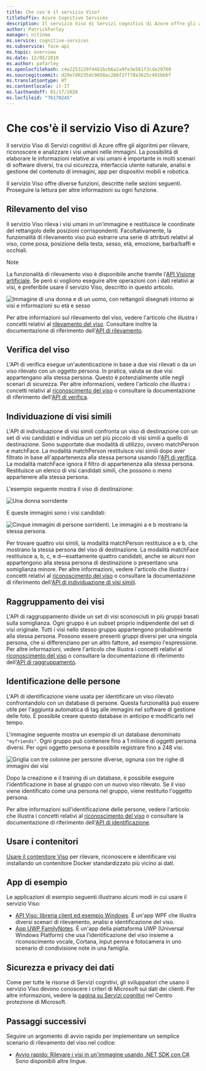 ```yaml
---
title: Che cos'è il servizio Viso?
titleSuffix: Azure Cognitive Services
description: Il servizio Viso di Servizi cognitivi di Azure offre gli algoritmi per rilevare, riconoscere e analizzare i visi umani nelle immagini.
author: PatrickFarley
manager: nitinme
ms.service: cognitive-services
ms.subservice: face-api
ms.topic: overview
ms.date: 12/05/2019
ms.author: pafarley
ms.openlocfilehash: c4e2253229f4461bcb6a2a9fe3e561f3cde29760
ms.sourcegitcommit: d29e7d0235dc9650ac2b6f2ff78a3625c491bbbf
ms.translationtype: HT
ms.contentlocale: it-IT
ms.lasthandoff: 01/17/2020
ms.locfileid: "76170245"
---
```

# <a name="what-is-the-azure-face-service"></a>Che cos'è il servizio Viso di Azure?

Il servizio Viso di Servizi cognitivi di Azure offre gli algoritmi per rilevare, riconoscere e analizzare i visi umani nelle immagini. La possibilità di elaborare le informazioni relative ai visi umani è importante in molti scenari di software diversi, tra cui sicurezza, interfaccia utente naturale, analisi e gestione del contenuto di immagini, app per dispositivi mobili e robotica.

Il servizio Viso offre diverse funzioni, descritte nelle sezioni seguenti. Proseguire la lettura per altre informazioni su ogni funzione.

## <a name="face-detection"></a>Rilevamento del viso

Il servizio Viso rileva i visi umani in un'immagine e restituisce le coordinate del rettangolo delle posizioni corrispondenti. Facoltativamente, la funzionalità di rilevamento viso può estrarre una serie di attributi relativi al viso, come posa, posizione della testa, sesso, età, emozione, barba/baffi e occhiali.

> [!NOTE]
> La funzionalità di rilevamento viso è disponibile anche tramite l'[API Visione artificiale](https://docs.microsoft.com/azure/cognitive-services/computer-vision/home). Se però si vogliono eseguire altre operazioni con i dati relativi ai visi, è preferibile usare il servizio Viso, descritto in questo articolo.

![Immagine di una donna e di un uomo, con rettangoli disegnati intorno ai visi e informazioni su età e sesso](./Images/Face.detection.jpg)

Per altre informazioni sul rilevamento del viso, vedere l'articolo che illustra i concetti relativi al [rilevamento del viso](concepts/face-detection.md). Consultare inoltre la documentazione di riferimento dell'[API di rilevamento](https://westus.dev.cognitive.microsoft.com/docs/services/563879b61984550e40cbbe8d/operations/563879b61984550f30395236).

## <a name="face-verification"></a>Verifica del viso

L'API di verifica esegue un'autenticazione in base a due visi rilevati o da un viso rilevato con un oggetto persona. In pratica, valuta se due visi appartengano alla stessa persona. Questo è potenzialmente utile negli scenari di sicurezza. Per altre informazioni, vedere l'articolo che illustra i concetti relativi al [riconoscimento del viso](concepts/face-recognition.md) o consultare la documentazione di riferimento dell'[API di verifica](https://westus.dev.cognitive.microsoft.com/docs/services/563879b61984550e40cbbe8d/operations/563879b61984550f3039523a).

## <a name="find-similar-faces"></a>Individuazione di visi simili

L'API di individuazione di visi simili confronta un viso di destinazione con un set di visi candidati e individua un set più piccolo di visi simili a quello di destinazione. Sono supportate due modalità di utilizzo, ovvero matchPerson e matchFace. La modalità matchPerson restituisce visi simili dopo aver filtrato in base all'appartenenza alla stessa persona usando l'[API di verifica](https://westus.dev.cognitive.microsoft.com/docs/services/563879b61984550e40cbbe8d/operations/563879b61984550f3039523a). La modalità matchFace ignora il filtro di appartenenza alla stessa persona. Restituisce un elenco di visi candidati simili, che possono o meno appartenere alla stessa persona.

L'esempio seguente mostra il viso di destinazione:

![Una donna sorridente](./Images/FaceFindSimilar.QueryFace.jpg)

E queste immagini sono i visi candidati:

![Cinque immagini di persone sorridenti. Le immagini a e b mostrano la stessa persona.](./Images/FaceFindSimilar.Candidates.jpg)

Per trovare quattro visi simili, la modalità matchPerson restituisce a e b, che mostrano la stessa persona del viso di destinazione. La modalità matchFace restituisce a, b, c, e d&mdash;esattamente quattro candidati, anche se alcuni non appartengono alla stessa persona di destinazione o presentano una somiglianza minore. Per altre informazioni, vedere l'articolo che illustra i concetti relativi al [riconoscimento del viso](concepts/face-recognition.md) o consultare la documentazione di riferimento dell'[API di individuazione di visi simili](https://westus.dev.cognitive.microsoft.com/docs/services/563879b61984550e40cbbe8d/operations/563879b61984550f30395237).

## <a name="face-grouping"></a>Raggruppamento dei visi

L'API di raggruppamento divide un set di visi sconosciuti in più gruppi basati sulla somiglianza. Ogni gruppo è un subset proprio indipendente del set di visi originale. Tutti i visi nello stesso gruppo appartengono probabilmente alla stessa persona. Possono essere presenti gruppi diversi per una singola persona, che si differenziano per un altro fattore, ad esempio l'espressione. Per altre informazioni, vedere l'articolo che illustra i concetti relativi al [riconoscimento del viso](concepts/face-recognition.md) o consultare la documentazione di riferimento dell'[API di raggruppamento](https://westus.dev.cognitive.microsoft.com/docs/services/563879b61984550e40cbbe8d/operations/563879b61984550f30395238).

## <a name="person-identification"></a>Identificazione delle persone

L'API di identificazione viene usata per identificare un viso rilevato confrontandolo con un database di persone. Questa funzionalità può essere utile per l'aggiunta automatica di tag alle immagini nel software di gestione delle foto. È possibile creare questo database in anticipo e modificarlo nel tempo.

L'immagine seguente mostra un esempio di un database denominato `"myfriends"`. Ogni gruppo può contenere fino a 1 milione di oggetti persona diversi. Per ogni oggetto persona è possibile registrare fino a 248 visi.

![Griglia con tre colonne per persone diverse, ognuna con tre righe di immagini dei visi](./Images/person.group.clare.jpg)

Dopo la creazione e il training di un database, è possibile eseguire l'identificazione in base al gruppo con un nuovo viso rilevato. Se il viso viene identificato come una persona nel gruppo, viene restituito l'oggetto persona.

Per altre informazioni sull'identificazione delle persone, vedere l'articolo che illustra i concetti relativi al [riconoscimento del viso](concepts/face-recognition.md) o consultare la documentazione di riferimento dell'[API di identificazione](https://westus.dev.cognitive.microsoft.com/docs/services/563879b61984550e40cbbe8d/operations/563879b61984550f30395239).

## <a name="use-containers"></a>Usare i contenitori

[Usare il contenitore Viso](face-how-to-install-containers.md) per rilevare, riconoscere e identificare visi installando un contenitore Docker standardizzato più vicino ai dati.

## <a name="sample-apps"></a>App di esempio

Le applicazioni di esempio seguenti illustrano alcuni modi in cui usare il servizio Viso:

- [API Viso: libreria client ed esempio Windows](https://github.com/Microsoft/Cognitive-Face-Windows). È un'app WPF che illustra diversi scenari di rilevamento, analisi e identificazione del viso.
- [App UWP FamilyNotes](https://github.com/Microsoft/Windows-appsample-familynotes). È un'app della piattaforma UWP (Universal Windows Platform) che usa l'identificazione del viso insieme a riconoscimento vocale, Cortana, input penna e fotocamera in uno scenario di condivisione note in una famiglia.

## <a name="data-privacy-and-security"></a>Sicurezza e privacy dei dati

Come per tutte le risorse di Servizi cognitivi, gli sviluppatori che usano il servizio Viso devono conoscere i criteri di Microsoft sui dati dei clienti. Per altre informazioni, vedere la [pagina su Servizi cognitivi](https://www.microsoft.com/trustcenter/cloudservices/cognitiveservices) nel Centro protezione di Microsoft.

## <a name="next-steps"></a>Passaggi successivi

Seguire un argomento di avvio rapido per implementare un semplice scenario di rilevamento del viso nel codice:

- [Avvio rapido: Rilevare i visi in un'immagine usando .NET SDK con C#](quickstarts/csharp.md). Sono disponibili altre lingue.
